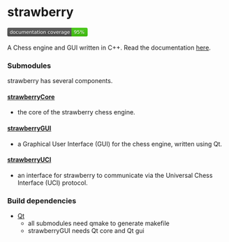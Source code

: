 # strawberry

<div>
  <a href="https://github.com/fpringle/strawberry/actions/workflows/doc_coverage.yml">
    <img src="images/doc_coverage.svg" height="20" alt="Documentation coverage" title="Documentation coverage">
  </a>
</div>

A Chess engine and GUI written in C++. Read the documentation [here](https://fpringle.github.io/strawberry).

### Submodules
strawberry has several components.

#### [strawberryCore](https://github.com/fpringle/strawberryCore)
- the core of the strawberry chess engine.

#### [strawberryGUI](https://github.com/fpringle/strawberryGUI)
- a Graphical User Interface (GUI) for the chess engine, written using Qt.

#### [strawberryUCI](https://github.com/fpringle/strawberryUCI)
- an interface for strawberry to communicate via the Universal Chess Interface (UCI) protocol.


### Build dependencies
- [Qt](https://www.qt.io)
  - all submodules need qmake to generate makefile
  - strawberryGUI needs Qt core and Qt gui
